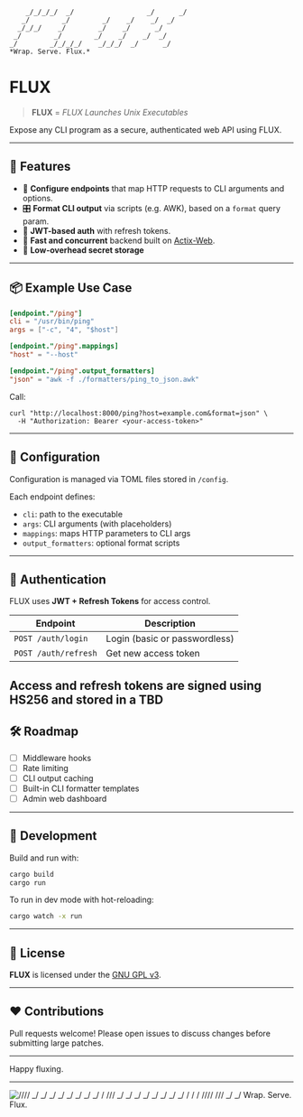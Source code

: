 ```
    _/_/_/_/  _/                  _/      _/   
   _/        _/        _/    _/    _/  _/      
  _/_/_/    _/        _/    _/      _/         
 _/        _/        _/    _/    _/  _/        
_/        _/_/_/_/    _/_/_/  _/      _/       
*Wrap. Serve. Flux.*
```
# FLUX

> **FLUX** = *FLUX Launches Unix Executables*

Expose any CLI program as a secure, authenticated web API using FLUX.

---

## 🚀 Features

- 🔧 **Configure endpoints** that map HTTP requests to CLI arguments and options.
- 🎛️ **Format CLI output** via scripts (e.g. AWK), based on a `format` query param.
- 🔐 **JWT-based auth** with refresh tokens.
- 🧱 **Fast and concurrent** backend built on [Actix-Web](https://actix.rs).
- 💾 **Low-overhead secret storage** 
---

## 📦 Example Use Case

```toml
[endpoint."/ping"]
cli = "/usr/bin/ping"
args = ["-c", "4", "$host"]

[endpoint."/ping".mappings]
"host" = "--host"

[endpoint."/ping".output_formatters]
"json" = "awk -f ./formatters/ping_to_json.awk"
````

Call:

```
curl "http://localhost:8000/ping?host=example.com&format=json" \
  -H "Authorization: Bearer <your-access-token>"
```

---

## 🔧 Configuration

Configuration is managed via TOML files stored in `/config`.

Each endpoint defines:

* `cli`: path to the executable
* `args`: CLI arguments (with placeholders)
* `mappings`: maps HTTP parameters to CLI args
* `output_formatters`: optional format scripts

---

## 🔐 Authentication

FLUX uses **JWT + Refresh Tokens** for access control.

| Endpoint             | Description                   |
| -------------------- | ----------------------------- |
| `POST /auth/login`   | Login (basic or passwordless) |
| `POST /auth/refresh` | Get new access token          |

Access and refresh tokens are signed using HS256 and stored in a TBD
---

## 🛠️ Roadmap

* [ ] Middleware hooks
* [ ] Rate limiting
* [ ] CLI output caching
* [ ] Built-in CLI formatter templates
* [ ] Admin web dashboard

---

## 🧪 Development

Build and run with:

```sh
cargo build
cargo run
```

To run in dev mode with hot-reloading:

```sh
cargo watch -x run
```

---

## 📜 License

**FLUX** is licensed under the [GNU GPL v3](https://www.gnu.org/licenses/gpl-3.0.en.html).

---

## ❤️ Contributions

Pull requests welcome! Please open issues to discuss changes before submitting large patches.

---

Happy fluxing.

---
![    _/_/_/_/  _/                  _/      _/   
   _/        _/        _/    _/    _/  _/      
  _/_/_/    _/        _/    _/      _/         
 _/        _/        _/    _/    _/  _/        
_/        _/_/_/_/    _/_/_/  _/      _/       
*Wrap. Serve. Flux.*](./logo.svg)

